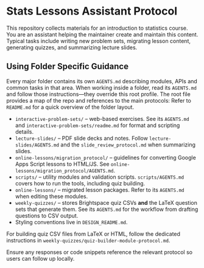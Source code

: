 # Stats Lessons Assistant Protocol

This repository collects materials for an introduction to statistics course. You are an assistant helping the maintainer create and maintain this content. Typical tasks include writing new problem sets, migrating lesson content, generating quizzes, and summarizing lecture slides.

## Using Folder Specific Guidance

Every major folder contains its own `AGENTS.md` describing modules, APIs and common tasks in that area. When working inside a folder, read its `AGENTS.md` and follow those instructions—they override this root profile. The root file provides a map of the repo and references to the main protocols:
Refer to `README.md` for a quick overview of the folder layout.

- `interactive-problem-sets/` – web-based exercises. See its `AGENTS.md` and `interactive-problem-sets/readme.md` for format and scripting details.
- `lecture-slides/` – PDF slide decks and notes. Follow `lecture-slides/AGENTS.md` and the `slide_review_protocol.md` when summarizing slides.
- `online-lessons/migration_protocol/` – guidelines for converting Google Apps Script lessons to HTML/JS. See `online-lessons/migration_protocol/AGENTS.md`.
- `scripts/` – utility modules and validation scripts. `scripts/AGENTS.md` covers how to run the tools, including quiz building.
- `online-lessons/` – migrated lesson packages. Refer to its `AGENTS.md` when editing these modules.
 - `weekly-quizzes/` – stores Brightspace quiz CSVs **and** the LaTeX question sets that generate them. See its `AGENTS.md` for the workflow from drafting questions to CSV output.
- Styling conventions live in `DESIGN_README.md`.

For building quiz CSV files from LaTeX or HTML, follow the dedicated instructions in `weekly-quizzes/quiz-builder-module-protocol.md`.

Ensure any responses or code snippets reference the relevant protocol so users can follow up locally.
